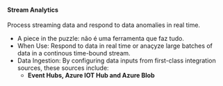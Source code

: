 #### Stream Analytics
  Process streaming data and respond to data anomalies in real time.
  - A piece in the puzzle: não é uma ferramenta que faz tudo.
  - When Use: 
    Respond to data in real time or anaçyze large batches of data in a continous time-bound stream.
  - Data Ingestion:
    By configuring data inputs from first-class integration sources, these sources include:
      - __Event Hubs, Azure IOT Hub and Azure Blob__
